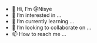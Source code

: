 - 👋 Hi, I’m @Nisye
- 👀 I’m interested in ...
- 🌱 I’m currently learning ...
- 💞️ I’m looking to collaborate on ...
- 📫 How to reach me ...

<!---
Nisye/Nisye is a ✨ special ✨ repository because its `README.md` (this file) appears on your GitHub profile.
You can click the Preview link to take a look at your changes.
--->
